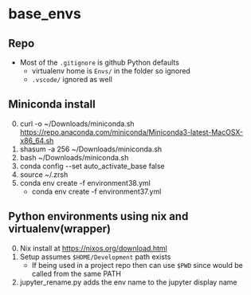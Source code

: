 # base_envs

## Repo
* Most of the `.gitignore` is github Python defaults
    * virtualenv home is `Envs/` in the folder so ignored
    * `.vscode/` ignored as well

## Miniconda install

0. curl -o ~/Downloads/miniconda.sh https://repo.anaconda.com/miniconda/Miniconda3-latest-MacOSX-x86_64.sh
0. shasum -a 256 ~/Downloads/miniconda.sh
0. bash ~/Downloads/miniconda.sh
0. conda config --set auto_activate_base false
0. source ~/.zrsh
0. conda env create -f environment38.yml
    * conda env create -f environment37.yml

## Python environments using nix and virtualenv(wrapper)
0. Nix install at https://nixos.org/download.html
0. Setup assumes `$HOME/Development` path exists
    * If being used in a project repo then can use `$PWD` since would be called from the same PATH
0. jupyter_rename.py adds the env name to the jupyter display name

